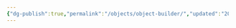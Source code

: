 ```yaml
---
{"dg-publish":true,"permalink":"/objects/object-builder/","updated":"2023-12-14T03:56:23.692+09:00"}
---
```


